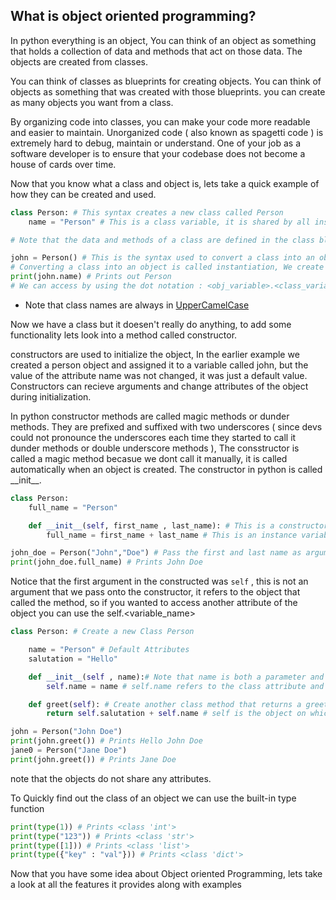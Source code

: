 ## What is object oriented programming?

In python everything is an object, You can think of an object as something that holds a collection of data and methods that act on those data.
The objects are created from classes.

You can think of classes as blueprints for creating objects. You can think of objects as something that was created with those blueprints. you can create as many objects you want from a class.

By organizing code into classes, you can make your code more readable and easier to maintain. Unorganized code ( also known as spagetti code ) is extremely hard to debug, maintain or understand. One of your job as a software developer is to ensure that your codebase does not become a house of cards over time.

Now that you know what a class and object is, lets take a quick example of how they can be created and used.

```python
class Person: # This syntax creates a new class called Person
    name = "Person" # This is a class variable, it is shared by all instances of the class ( all objects )

# Note that the data and methods of a class are defined in the class block

john = Person() # This is the syntax used to convert a class into an objects
# Converting a class into an object is called instantiation, We create an instance of the class as an object
print(john.name) # Prints out Person
# We can access by using the dot notation : <obj_variable>.<class_variable>
```

- Note that class names are always in [UpperCamelCase](https://en.wikipedia.org/wiki/Camel_case)

Now we have a class but it doesen't really do anything, to add some functionality lets look into a method called constructor.

constructors are used to initialize the object, In the earlier example we created a person object and assigned it to a variable called john, but the value of the attribute name was not changed, it was just a default value. Constructors can recieve arguments and change attributes of the object during initialization.

In python constructor methods are called magic methods or dunder methods. They are prefixed and suffixed with two underscores ( since devs could not pronounce the underscores each time they started to call it dunder methods or double underscore methods ), The consstructor is called a magic method becasue we dont call it manually, it is called automatically when an object is created. The constructor in python is called \_\_init\_\_.

```python
class Person:
    full_name = "Person"

    def __init__(self, first_name , last_name): # This is a constructor
        full_name = first_name + last_name # This is an instance variable, it is unique to each instance of the class

john_doe = Person("John","Doe") # Pass the first and last name as arguments to the constructor
print(john_doe.full_name) # Prints John Doe
```

Notice that the first argument in the constructed was `self` , this is not an argument that we pass onto the constructor, it refers to the object that called the method, so if you wanted to access another attribute of the object you can use the self.<variable_name>

```python
class Person: # Create a new Class Person

    name = "Person" # Default Attributes
    salutation = "Hello"

    def __init__(self , name):# Note that name is both a parameter and a class attribute
        self.name = name # self.name refers to the class attribute and the other one refers to the parameter

    def greet(self): # Create another class method that returns a greeting
        return self.salutation + self.name # self is the object on which the method is called

john = Person("John Doe")
print(john.greet()) # Prints Hello John Doe
jane0 = Person("Jane Doe")
print(john.greet()) # Prints Jane Doe
```

note that the objects do not share any attributes.

To Quickly find out the class of an object we can use the built-in type function

```python
print(type(1)) # Prints <class 'int'>
print(type("123")) # Prints <class 'str'>
print(type([1])) # Prints <class 'list'>
print(type({"key" : "val"})) # Prints <class 'dict'>
```

Now that you have some idea about Object oriented Programming, lets take a look at all the features it provides along with examples
